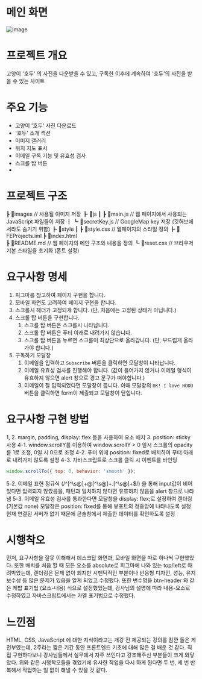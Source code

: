 # 메인 화면
![image](https://github.com/user-attachments/assets/22d32e66-16ba-4dc0-a80e-4b0d83f81dad)

# 프로젝트 개요
고양이 '호두' 의 사진을 다운받을 수 있고, 구독한 이후에 계속하여 '호두'의 사진을 받을 수 있는 사이트

# 주요 기능
- 고양이 '호두' 사진 다운로드
- '호두' 소개 섹션
- 이미지 갤러리
- 위치 지도 표시
- 이메일 구독 기능 및 유효성 검사
- 스크롤 탑 버튼
- 
# 프로젝트 구조
┣ 📂images           // 사용될 이미지 저장
┣ 📂js
┃ ┣ 📜main.js        // 웹 페이지에서 사용되는 JavaScript 파일들이 저장
┃ ┗ 📜secretKey.js   // GoogleMap key 저장 (깃허브에서라도 숨기기 위함)
┣ 📂style
┃ ┣ 📜style.css       // 웹페이지의 스타일 정의
┣ 📜FEProjects.iml
┣ 📜index.html        
┣ 📜README.md         // 웹 페이지의 메인 구조와 내용을 정의
┗ 📜reset.css         // 브라우저 기본 스타일을 초기화 (폰트 설정)

# 요구사항 명세
1. 피그마를 참고하여 페이지 구현을 합니다.
2. 모바일 화면도 고려하여 페이지 구현을 합니다.
3. 스크롤시 헤더가 고정되게 합니다. (단, 처음에는 고정된 상태가 아닙니다.)
4. 스크롤 탑 버튼을 구현합니다. 
    1. 스크롤 탑 버튼은 스크롤시 나타납니다.
    2. 스크롤 탑 버튼은 푸터 아래로 내려가지 않습니다.
    3. 스크롤 탑 버튼을 누르면 스크롤이 최상단으로 올라갑니다. (단, 부드럽게 올라가야 합니다.)
5. 구독하기 모달창
    1. 이메일을 입력하고 `Subscribe` 버튼을 클릭하면 모달창이 나타납니다.
    2. 이메일 유효성 검사를 진행해야 합니다. (값이 들어가지 않거나 이메일 형식이 유효하지 않으면 alert 창으로 경고 문구가 떠야합니다.)
    3. 이메일이 잘 입력되었다면 모달창이 뜹니다. 이때 모달창의 `OK! I love HODU` 버튼을 클릭하면 form이 제출되고 모달창이 닫힙니다.
  

# 요구사항 구현 방법
1, 2. margin, padding, display: flex 등을 사용하여 요소 배치 
3. position: sticky 사용
4-1. window.scrollY를 이용하여 window.scrollY > 0 일시 스크롤의 opacity를 1로 조정, 0일 시 0으로 조정
4-2. 푸터 위에 position: fixed로 배치하여 푸터 아래로 내려가지 않도록 설정
4-3. 자바스크립트로 스크롤 클릭 시 이벤트를 바인딩
```javascript
window.scrollTo({ top: 0, behavior: 'smooth' });
```
5-2. 이메일 표현 정규식 (/^[^\s@]+@[^\s@]+\.[^\s@]+$/) 을 통해 input값이 비어있다면 입력되지 않았음을, 패턴과 일치하지 않다면 유효하지 않음을 alert 창으로 나타냄
5-3. 이메일 유효성 검사를 통과한다면 모달창을 display: flex;로 설정하여 렌더링 (기본값 none)
     모달창은 position: fixed를 통해 뷰포트의 정중앙에 나타나도록 설정
     현재 연결된 서버가 없기 때문에 콘솔창에서 제출한 데이터를 확인하도록 설정



# 시행착오
먼저, 요구사항을 잘못 이해해서 데스크탑 화면과, 모바일 화면을 따로 하나씩 구현했었다.
또한 배치를 처음 할 때 모든 요소를 absolute로 피그마에 나와 있는 top/left로 때려박았는데,
렌더링은 문제 없이 되지만 시맨틱적인 부분이나 반응형 디자인, 성능, 유지보수성 등 많은 문제가 있음을 알게 되었고 수정했다.
또한 변수명을 btn-header 와 같은 케밥 표기법 (요소-내용) 식으로 설정했었는데, 
강사님의 설명에 따라 내용-요소로 수정하였고 자바스크립트에서는 카멜 표기법으로 수정했다.


# 느낀점
HTML, CSS, JavaScript 에 대한 지식이라고는 개강 전 제공되는 강의를 잠깐 들은 게 전부였는데,
2주라는 짧은 기간 동안 프론트엔드 기초에 대해 많은 걸 배운 것 같다.
직접 구현하다보니 강사님들께서 실무에서 자주 쓰인다고 강조해주신 부분들이 크게 와닿았다.
위와 같은 시행착오들을 겪었기에 유사한 작업을 다시 하게 된다면 두 번, 세 번 반복해서 작업하는 일 없이 해낼 수 있을 것 같다.




